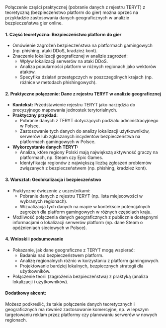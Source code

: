 Połączenie części praktycznej (pobranie danych z rejestru TERYT) z teoretyczną (bezpieczeństwo platform do gier) można oprzeć na przykładzie zastosowania danych geograficznych w analizie bezpieczeństwa gier online.

#### 1. **Część teoretyczna: Bezpieczeństwo platform do gier**
   - Omówienie zagrożeń bezpieczeństwa na platformach gamingowych (np. phishing, ataki DDoS, kradzież kont).
   - Znaczenie lokalizacji geograficznej w analizie zagrożeń:
     - Wpływ lokalizacji serwerów na ataki DDoS.
     - Analiza popularności platform w różnych regionach jako wektorów ataków.
     - Specyfika działań przestępczych w poszczególnych krajach (np. różnice w metodach phishingowych).

#### 2. **Praktyczne połączenie: Dane z rejestru TERYT w analizie geograficznej**
   - **Kontekst:** Przedstawienie rejestru TERYT jako narzędzia do precyzyjnego mapowania jednostek terytorialnych.
   - **Praktyczny przykład:**
     - Pobranie danych z TERYT dotyczących podziału administracyjnego w Polsce.
     - Zastosowanie tych danych do analizy lokalizacji użytkowników, serwerów lub zgłaszanych incydentów bezpieczeństwa na platformach gamingowych w Polsce.
   - **Wykorzystanie danych TERYT:**
     - Analiza, które regiony Polski mają największą aktywność graczy na platformach, np. Steam czy Epic Games.
     - Identyfikacja regionów z największą liczbą zgłoszeń problemów związanych z bezpieczeństwem (np. phishing, kradzież kont).

#### 3. **Warsztat: Geolokalizacja i bezpieczeństwo**
   - Praktyczne ćwiczenie z uczestnikami:
     - Pobranie danych z rejestru TERYT (np. lista miejscowości w wybranych regionach).
     - Wizualizacja tych danych na mapie w kontekście potencjalnych zagrożeń dla platform gamingowych w różnych częściach kraju.
   - Możliwość połączenia danych geograficznych z publicznie dostępnymi informacjami o lokalizacji serwerów platform (np. dane Steam o opóźnieniach sieciowych w Polsce).

#### 4. **Wnioski i podsumowanie**
   - Pokazanie, jak dane geograficzne z TERYT mogą wspierać:
     - Badania nad bezpieczeństwem platform.
     - Analizę regionalnych różnic w korzystaniu z platform gamingowych.
     - Projektowanie bardziej lokalnych, bezpiecznych strategii dla użytkowników.
   - Połączenie teorii (zagrożenia bezpieczeństwa) z praktyką (analiza lokalizacji i użytkowników).

#### Dodatkowy akcent:
Możesz podkreślić, że takie połączenie danych teoretycznych i geograficznych ma również zastosowanie komercyjne, np. w lepszym targetowaniu reklam przez platformy czy planowaniu serwerów w nowych regionach.
